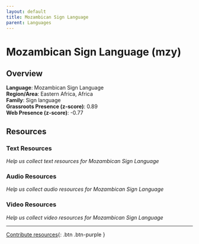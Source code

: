```yaml
---
layout: default
title: Mozambican Sign Language
parent: Languages
---
```


# Mozambican Sign Language (mzy)

## Overview

**Language**: Mozambican Sign Language  
**Region/Area**: Eastern Africa, Africa  
**Family**: Sign language  
**Grassroots Presence (z-score)**: 0.89  
**Web Presence (z-score)**: -0.77  

## Resources

### Text Resources
*Help us collect text resources for Mozambican Sign Language*

### Audio Resources
*Help us collect audio resources for Mozambican Sign Language*

### Video Resources
*Help us collect video resources for Mozambican Sign Language*

---

[Contribute resources](https://forms.office.com/e/1SfLJx3u1r){: .btn .btn-purple }
